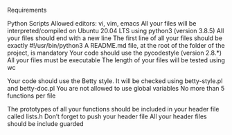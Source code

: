 Requirements

Python Scripts
Allowed editors: vi, vim, emacs
All your files will be interpreted/compiled on Ubuntu 20.04 LTS using python3 (version 3.8.5)
All your files should end with a new line
The first line of all your files should be exactly #!/usr/bin/python3
A README.md file, at the root of the folder of the project, is mandatory
Your code should use the pycodestyle (version 2.8.*)
All your files must be executable
The length of your files will be tested using wc


Your code should use the Betty style. It will be checked using betty-style.pl and betty-doc.pl
You are not allowed to use global variables
No more than 5 functions per file

The prototypes of all your functions should be included in your header file called lists.h
Don’t forget to push your header file
All your header files should be include guarded

